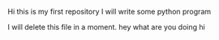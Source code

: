 Hi this is my first repository
I will write some python program

I will delete this file in a moment.
hey what are you doing
hi
